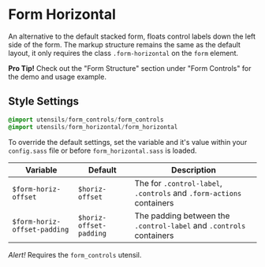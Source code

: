 # Form Horizontal
An alternative to the default stacked form, floats control labels down
the left side of the form. The markup structure remains the same as the
default layout, it only requires the class `.form-horizontal` on the
`form` element.

**Pro Tip!** Check out the "Form Structure" section under "Form
Controls" for the demo and usage example.


## Style Settings
```sass
@import utensils/form_controls/form_controls
@import utensils/form_horizontal/form_horizontal
```

To override the default settings, set the variable and it's value
within your `config.sass` file or before `form_horizontal.sass` is loaded.

Variable                     | Default                  | Description
---------------------------- | ------------------------ | -------------------------------------------
`$form-horiz-offset`         | `$horiz-offset`          | The for `.control-label`, `.controls` and `.form-actions` containers
`$form-horiz-offset-padding` | `$horiz-offset-padding`  | The padding between the `.control-label` and `.controls` containers

_Alert!_ Requires the `form_controls` utensil.

